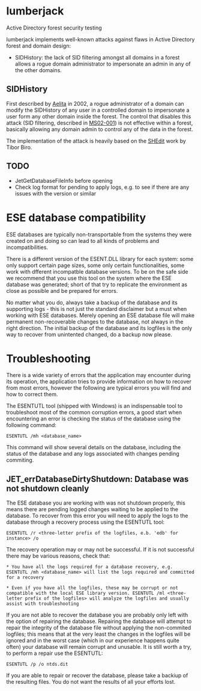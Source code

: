 lumberjack
==========
Active Directory forest security testing

lumberjack implements well-known attacks against flaws in Active Directory forest and domain design:

* SIDHistory: the lack of SID filtering amongst all domains in a forest allows a rogue domain administrator to impersonate an admin in any of the other domains.

SIDHistory
----------
First described by [Aelita][AELITA] in 2002, a rogue administrator of a domain can modify the SIDHistory of any user in a controlled domain to impersonate a user form any other domain inside the forest. The control that disables this attack (SID filtering, described in [MS02-001][MS02-001]) is not effective within a forest, basically allowing any domain admin to control any of the data in the forest.

The implementation of the attack is heavily based on the [SHEdit][SHEDIT] work by Tibor Biro.

[AELITA]: http://www.decuslib.com/decus/vmslt02a/sec/nt-sidescalation-attack.txt
[MS02-001]: https://technet.microsoft.com/en-us/library/security/ms02-001.aspx
[SHEDIT]: http://www.tbiro.com/projects/SHEdit/

TODO
----
* JetGetDatabaseFileInfo before opening
* Check log format for pending to apply logs, e.g. to see if there are any issues with the version or similar

ESE database compatibility
==========================
ESE databases are typically non-transportable from the systems they were created on and doing so can lead to all kinds of problems and incompatibilities.

There is a different version of the ESENT.DLL library for each system: some only support certain page sizes, some only certain functionalities, some work with dfferent incompatble database versions. To be on the safe side we recommend that you use this tool on the system where the ESE database was generated; short of that try to replicate the environment as close as possible and be prepared for errors.

No matter what you do, always take a backup of the database and its supporting logs - this is not just the standard disclaimer but a must when working with ESE databases. Merely opening an ESE database file will make permanent non-recoverable changes to the database, not always in the right direction. The initial backup of the database and its logfiles is the only way to recover from unintented changed, do a backup now please.

Troubleshooting
===============
There is a wide variety of errors that the application may encounter during its operation, the application tries to provide information on how to recover from most errors, however the following are typical errors you will find and how to correct them.

The ESENTUTL tool (shipped with Windows) is an indispensable tool to troubleshoot most of the common corruption errors, a good start when encountering an error is checking the status of the database using the following command:

	ESENTUTL /mh <database_name>

This command will show several details on the database, including the status of the database and any logs associated with changes pending commiting.
	
JET_errDatabaseDirtyShutdown: Database was not shutdown cleanly
---------------------------------------------------------------
The ESE database you are working with was not shutdown properly, this means there are pending logged changes waiting to be applied to the database. To recover from this error you will need to apply the logs to the database through a recovery process using the ESENTUTL tool:

	ESENTUTL /r <three-letter prefix of the logfiles, e.b. 'edb' for instance> /o

The recovery operation may or may not be successful. If it is not successful there may be various reasons, check that:

    * You have all the logs required for a database recovery, e.g. ESENTUTL /mh <database_name> will list the logs required and committed for a recovery

	* Even if you have all the logfiles, these may be corrupt or not compatible with the local ESE library version. ESENTUTL /ml <three-letter prefix of the logfiles> will analyze the logfiles and usually assist with troubleshooting

If you are not able to recover the database you are probably only left with the option of repairing the database. Repairing the database will attempt to repair the integrity of the database file without applying the non-commited logfiles; this means that at the very least the changes in the logfiles will be ignored and in the worst case (which in our experience happens quite often) your database will remain corrupt and unusable. It is still worth a try, to perform a repair use the ESENTUTL:

	ESENTUTL /p /o ntds.dit

If you are able to repair or recover the database, please take a backiup of the resulting files. You do not want the results of all your efforts lost.
